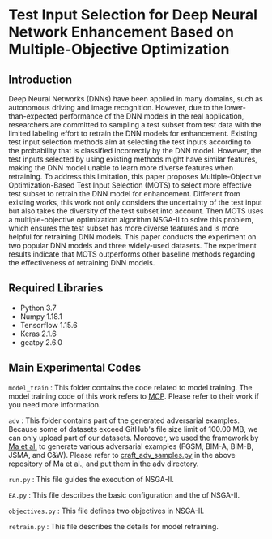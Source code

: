 # Test Input Selection for Deep Neural Network Enhancement Based on Multiple-Objective Optimization

## Introduction

Deep Neural Networks (DNNs) have been applied in many domains, such as autonomous driving and image recognition. However, due to the lower-than-expected performance of the DNN models in the real application, researchers are committed to sampling a test subset from test data with the limited labeling effort to retrain the DNN models for enhancement. Existing test input selection methods aim at selecting the test inputs according to the probability that is classified incorrectly by the DNN model. However, the test inputs selected by using existing methods might have similar features, making the DNN model unable to learn more diverse features when retraining. To address this limitation, this paper proposes Multiple-Objective Optimization-Based Test Input Selection (MOTS) to select more effective test subset to retrain the DNN model for enhancement. Different from existing works, this work not only considers the uncertainty of the test input but also takes the diversity of the test subset into account. Then MOTS uses a multiple-objective optimization algorithm NSGA-II to solve this problem, which ensures the test subset has more diverse features and is more helpful for retraining DNN models. This paper conducts the experiment on two popular DNN models and three widely-used datasets. The experiment results indicate that MOTS outperforms other baseline methods regarding the effectiveness of retraining DNN models.

## Required Libraries

* Python 3.7
* Numpy 1.18.1
* Tensorflow 1.15.6
* Keras 2.1.6
* geatpy 2.6.0

## Main Experimental Codes

```model_train``` : This folder contains the code related to model training.  The model training code of this work refers to [MCP](https://github.com/actionabletest/MCP). Please refer to their work if you need more information.

```adv``` : This folder contains part of the generated adversarial examples. Because some of datasets exceed GitHub's file size limit of 100.00 MB, we can only upload part of our datasets. Moreover, we used the framework by [Ma et al.](https://github.com/xingjunm/lid_adversarial_subspace_detection) to generate various adversarial examples (FGSM, BIM-A, BIM-B, JSMA, and C&W). Please refer to [craft_adv_samples.py](https://github.com/xingjunm/lid_adversarial_subspace_detection/blob/master/craft_adv_examples.py) in the above repository of Ma et al., and put them in the adv directory. 

```run.py``` : This file guides the execution of NSGA-II.

```EA.py``` : This file describes the basic configuration and the of NSGA-II.

```objectives.py``` : This file defines two objectives in NSGA-II.

```retrain.py``` : This file describes the details for model retraining.


